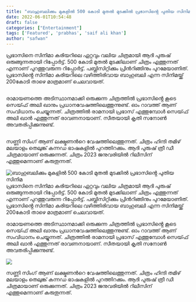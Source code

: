```yaml
---
title: "ബാഹുബലിക്കും മുകളിൽ 500 കോടി മുതൽ മുടക്കിൽ പ്രഭാസിൻ്റെ പുതിയ സിനിമ"
date: 2022-06-01T10:54:48
draft: false
categories: ["Entertainment"]
tags: ['Featured', 'prabhas', 'saif ali khan']
author: "safwan"
---
```


<!-- wp:paragraph -->
<p>പ്രഭാസിനെ സിനിമാ കരിയറിലെ ഏറ്റവും വലിയ ചിത്രമായി ആദി പുരുഷ് ഒരുങ്ങുന്നതായി റിപ്പോർട്ട്. 500 കോടി മുതൽ മുടക്കിലാണ് ചിത്രം എത്തുന്നത് എന്നാണ് പുറത്തുവരുന്ന റിപ്പോർട്ട്. പബ്ലിസിറ്റിക്കും പ്രിൻറിങ്ങിനും പുറമേയാണിത്. പ്രഭാസിൻ്റെ സിനിമാ കരിയറിലെ വഴിത്തിരിവായ ബാഹുബലി എന്ന സിനിമയ്ക്ക് 200കോടി താഴെ മാത്രമാണ് ചെലവായത്.</p>
<!-- /wp:paragraph -->

<!-- wp:image {"id":337421,"sizeSlug":"large"} -->
<figure class="wp-block-image size-large"><img src="https://cdn.boolokam.com/articles/2022/06/images-42.jpeg" alt="" class="wp-image-337421"/></figure>
<!-- /wp:image -->

<!-- wp:paragraph -->
<p> രാമായണത്തെ അടിസ്ഥാനമാക്കി ഒരുക്കുന്ന ചിത്രത്തിൽ പ്രഭാസിൻ്റെ കൂടെ സെയ്ഫ് അലി ഖാനും പ്രധാനവേഷത്തിലെത്തുന്നുണ്ട്. ഓം റാവത്ത് ആണ് സംവിധാനം ചെയ്യുന്നത്. ചിത്രത്തിൽ രാമനായി പ്രഭാസ് എത്തുമ്പോൾ സെയ്ഫ് അലി ഖാൻ എത്തുന്നത് രാവണനായാണ്. സീതയായി കൃതി സനോൺ അവതരിപ്പിക്കുന്നുണ്ട്.</p>
<!-- /wp:paragraph -->

<!-- wp:image {"id":337420,"sizeSlug":"large"} -->
<figure class="wp-block-image size-large"><img src="https://cdn.boolokam.com/articles/2022/06/images-41.jpeg" alt="" class="wp-image-337420"/></figure>
<!-- /wp:image -->

<!-- wp:paragraph -->
<p>സണ്ണി സിംഗ് ആണ് ലക്ഷ്മണൻറെ വേഷത്തിലെത്തുന്നത്. ചിത്രം ഹിന്ദി തമിഴ് മലയാളം തെലുങ്ക് കന്നഡ ഭാഷകളിൽ പുറത്തിറക്കും. ആദി പുരുഷ് ത്രീ ഡീ ചിത്രമായാണ് ഒരുക്കുന്നത്. ചിത്രം 2023 ജനുവരിയിൽ റിലീസിന് എത്തുമെന്നാണ് കരുതുന്നത്.</p>
<!-- /wp:paragraph -->


![ബാഹുബലിക്കും മുകളിൽ 500 കോടി മുതൽ മുടക്കിൽ പ്രഭാസിൻ്റെ പുതിയ സിനിമ](https://cdn.boolokam.com/articles/2022/06/images-42.jpeg)പ്രഭാസിനെ സിനിമാ കരിയറിലെ ഏറ്റവും വലിയ ചിത്രമായി ആദി പുരുഷ് ഒരുങ്ങുന്നതായി റിപ്പോർട്ട്. 500 കോടി മുതൽ മുടക്കിലാണ് ചിത്രം എത്തുന്നത് എന്നാണ് പുറത്തുവരുന്ന റിപ്പോർട്ട്. പബ്ലിസിറ്റിക്കും പ്രിൻറിങ്ങിനും പുറമേയാണിത്. പ്രഭാസിൻ്റെ സിനിമാ കരിയറിലെ വഴിത്തിരിവായ ബാഹുബലി എന്ന സിനിമയ്ക്ക് 200കോടി താഴെ മാത്രമാണ് ചെലവായത്.

രാമായണത്തെ അടിസ്ഥാനമാക്കി ഒരുക്കുന്ന ചിത്രത്തിൽ പ്രഭാസിൻ്റെ കൂടെ സെയ്ഫ് അലി ഖാനും പ്രധാനവേഷത്തിലെത്തുന്നുണ്ട്. ഓം റാവത്ത് ആണ് സംവിധാനം ചെയ്യുന്നത്. ചിത്രത്തിൽ രാമനായി പ്രഭാസ് എത്തുമ്പോൾ സെയ്ഫ് അലി ഖാൻ എത്തുന്നത് രാവണനായാണ്. സീതയായി കൃതി സനോൺ അവതരിപ്പിക്കുന്നുണ്ട്.

![](https://cdn.boolokam.com/articles/2022/06/images-41.jpeg)

സണ്ണി സിംഗ് ആണ് ലക്ഷ്മണൻറെ വേഷത്തിലെത്തുന്നത്. ചിത്രം ഹിന്ദി തമിഴ് മലയാളം തെലുങ്ക് കന്നഡ ഭാഷകളിൽ പുറത്തിറക്കും. ആദി പുരുഷ് ത്രീ ഡീ ചിത്രമായാണ് ഒരുക്കുന്നത്. ചിത്രം 2023 ജനുവരിയിൽ റിലീസിന് എത്തുമെന്നാണ് കരുതുന്നത്.
